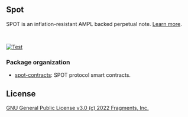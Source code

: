 ## Spot

SPOT is an inflation-resistant AMPL backed perpetual note. [Learn more](https://docs.ampleforth.org/learn/about-the-spot-perpetual-note).

<br />

[![Test](https://github.com/ampleforth/spot/actions/workflows/test.yml/badge.svg?branch=main)](https://github.com/ampleforth/spot/actions/workflows/test.yml)


### Package organization

* [spot-contracts](./spot-contracts): SPOT protocol smart contracts. 

## License

[GNU General Public License v3.0 (c) 2022 Fragments, Inc.](./LICENSE)
